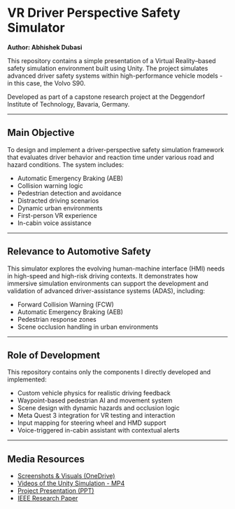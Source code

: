 # VR Driver Perspective Safety Simulator  
**Author: Abhishek Dubasi**

This repository contains a simple presentation of a Virtual Reality–based safety simulation environment built using Unity. The project simulates advanced driver safety systems within high-performance vehicle models - in this case, the Volvo S90.

Developed as part of a capstone research project at the Deggendorf Institute of Technology, Bavaria, Germany.

___

## Main Objective

To design and implement a driver-perspective safety simulation framework that evaluates driver behavior and reaction time under various road and hazard conditions. The system includes:

- Automatic Emergency Braking (AEB)
- Collision warning logic
- Pedestrian detection and avoidance
- Distracted driving scenarios
- Dynamic urban environments
- First-person VR experience
- In-cabin voice assistance

___

## Relevance to Automotive Safety

This simulator explores the evolving human-machine interface (HMI) needs in high-speed and high-risk driving contexts. It demonstrates how immersive simulation environments can support the development and validation of advanced driver-assistance systems (ADAS), including:

- Forward Collision Warning (FCW)
- Automatic Emergency Braking (AEB)
- Pedestrian response zones
- Scene occlusion handling in urban environments

___

## Role of Development  

This repository contains only the components I directly developed and implemented:

- Custom vehicle physics for realistic driving feedback
- Waypoint-based pedestrian AI and movement system
- Scene design with dynamic hazards and occlusion logic
- Meta Quest 3 integration for VR testing and interaction
- Input mapping for steering wheel and HMD support
- Voice-triggered in-cabin assistant with contextual alerts

___

## Media Resources

- [Screenshots & Visuals (OneDrive)](https://studthdegde-my.sharepoint.com/:f:/g/personal/abhishek_dubasi_stud_th-deg_de/Eu7-3cGFICpOjXLLxLYXWy4Bmr-o--dDsnzsRCXtYIsjPQ?e=d0OQSm)
- [Videos of the Unity Simulation - MP4](https://studthdegde-my.sharepoint.com/:f:/g/personal/abhishek_dubasi_stud_th-deg_de/Eq8z8s7w8N5MktSsATyw6soBZCvrT-ZI93qIZa8TI_uarg?e=dTuQe3)
- [Project Presentation (PPT)](https://studthdegde-my.sharepoint.com/:f:/g/personal/abhishek_dubasi_stud_th-deg_de/En3-6eAKa8xOrzbUUuIZ9lkBJ5X6YMA7QwBNc16Ndb5fiw?e=f5E5cu)
- [IEEE Research Paper](https://studthdegde-my.sharepoint.com/:f:/g/personal/abhishek_dubasi_stud_th-deg_de/EnVbjXuPvDxMqnsPytYlj60B86l0F76Od9uLiURVR4SkIg?e=8oZKar)
